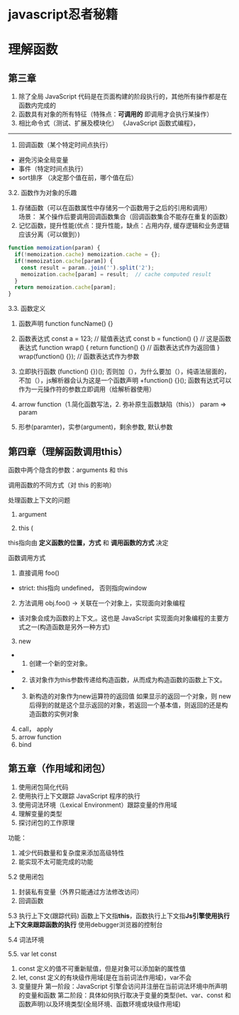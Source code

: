 # javascript忍者秘籍


# 理解函数

## 第三章
1. 除了全局 JavaScript 代码是在页面构建的阶段执行的，其他所有操作都是在函数内完成的
2. 函数具有对象的所有特征（特殊点：**可调用的** 即调用才会执行某操作）
3. 相比命令式（测试、扩展及模块化） 《JavaScript 函数式编程》，

-----

1. 回调函数（某个特定时间点执行）
  - 避免污染全局变量
  - 事件（特定时间点执行）
  - sort排序 （决定那个值在前，哪个值在后）

3.2. 函数作为对象的乐趣
1. 存储函数（可以在函数属性中存储另一个函数用于之后的引用和调用）   
场景： 某个操作后要调用回调函数集合（回调函数集合不能存在重复的函数）
2. 记忆函数，提升性能(优点：提升性能，缺点：占用内存, 缓存逻辑和业务逻辑应该分离（可以做到）)
```js
function memoization(param) {
  if(!memoization.cache) memoization.cache = {};
  if(!memoization.cache[param]) {
    const result = param..join('').split('2'); 
    memoization.cache[param] = result;  // cache computed result
  }
  return memoization.cache[param];
}
```

3.3. 函数定义
1. 函数声明
function funcName() {}

2. 函数表达式
const a = 123;   // 赋值表达式
const b = function() {}  // 这是函数表达式
function wrap() {
  return function() {}   // 函数表达式作为返回值
}
wrap(function() {});  // 函数表达式作为参数

3. 立即执行函数
(function() {})();  否则加（），为什么要加（），纯语法层面的，不加（），js解析器会认为这是一个函数声明
+function() {}();  函数有达式可以作为一元操作符的参数立即调用（给解析器使用）

4. arrow function（1.简化函数写法，2. 弥补原生函数缺陷（this）） param => param
5. 形参(paramter)，实参(argument)，剩余参数, 默认参数

## 第四章（理解函数调用this）

函数中两个隐含的参数：arguments 和 this

调用函数的不同方式（对 this 的影响）

处理函数上下文的问题

1. argument

2. this (

this指向由 **定义函数的位置，方式** 和 **调用函数的方式** 决定

函数调用方式
1. 直接调用   foo()
  - strict: this指向 undefined， 否则指向window
2. 方法调用  obj.foo()   ->   关联在一个对象上，实现面向对象编程
  - 该对象会成为函数的上下文,。这也是 JavaScript 实现面向对象编程的主要方式之一(构造函数是另外一种方式)
  
3. new
  - 1. 创建一个新的空对象。
  - 2. 该对象作为this参数传递给构造函数，从而成为构造函数的函数上下文。
  - 3. 新构造的对象作为new运算符的返回值
如果显示的返回一个对象，则 new 后得到的就是这个显示返回的对象，若返回一个基本值，则返回的还是构造函数的实例对象
4. call， apply
5. arrow function
6. bind



## 第五章（作用域和闭包）
1. 使用闭包简化代码
2. 使用执行上下文跟踪 JavaScript 程序的执行
3. 使用词法环境（Lexical Environment）跟踪变量的作用域
4. 理解变量的类型
5. 探讨闭包的工作原理

功能：
1. 减少代码数量和复杂度来添加高级特性
2. 能实现不太可能完成的功能


5.2 使用闭包
1. 封装私有变量（外界只能通过方法修改访问）
2. 回调函数

5.3 执行上下文(跟踪代码)
函数上下文指**this**，函数执行上下文指**Js引擎使用执行上下文来跟踪函数的执行**
使用debugger浏览器的控制台

5.4 词法环境

5.5. var let const
1. const 定义的值不可重新赋值，但是对象可以添加新的属性值
2. let, const 定义的有块级作用域(是在当前词法作用域)，var不会
3. 变量提升
第一阶段：JavaScript 引擎会访问并注册在当前词法环境中所声明的变量和函数
第二阶段：具体如何执行取决于变量的类型(let、var、const 和函数声明)以及环境类型(全局环境、函数环境或块级作用域)